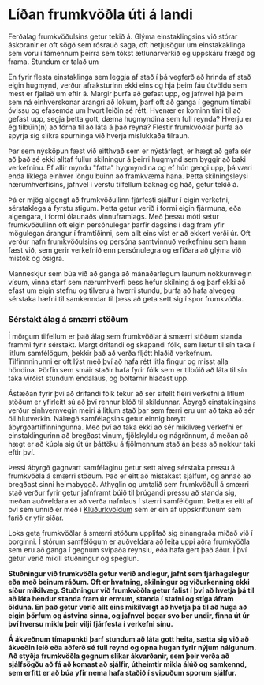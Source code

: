 # Líðan frumkvöðla úti á landi

Ferðalag frumkvöðulsins getur tekið á. Glýma einstaklingsins við stórar áskoranir er oft sögð sem rósrauð saga, oft hetjusögur um einstakaklinga sem voru í fámennum þeirra sem tókst ætlunarverkið og uppskáru frægð og frama. Stundum er talað um 

En fyrir flesta einstaklinga sem leggja af stað í þá vegferð að hrinda af stað eigin hugmynd, verður afraksturinn ekki eins og hjá þeim fáu útvöldu sem mest er fjallað um eftir á. Margir þurfa að gefast upp, og jafnvel hjá þeim sem ná einhverskonar árangri að lokum, þarf oft að ganga í gegnum tímabil óvissu og efasemda um hvort leiðin sé rétt. Hvenær er kominn tími til að gefast upp, segja þetta gott, dæma hugmyndina sem full reynda? Hverju er ég tilbúin(n) að fórna til að láta á það reyna? Flestir frumkvöðlar þurfa að spyrja sig slíkra spurninga við hverja mislukkaða tilraun. 

Þar sem nýsköpun fæst við eitthvað sem er nýstárlegt, er hægt að gefa sér að það sé ekki alltaf fullur skilningur á þeirri hugmynd sem byggir að baki verkefninu. Ef allir myndu "fatta" hygmyndina og ef hún gengi upp, þá væri enda líklega einhver löngu búinn að framkvæma hana. Þetta skilningsleysi nærumhverfisins, jafnvel í verstu tilfellum baknag og háð, getur tekið á.

Þá er mjög algengt að frumkvöðullinn fjárfesti sjálfur í eigin verkefni, sérstaklega á fyrstu stigum. Þetta getur verið í formi eigin fjármuna, eða algengara, í formi ólaunaðs vinnuframlags. Með þessu móti setur frumkvöðullinn oft eigin persónulegar þarfir dagsins í dag fram yfir mögulegan árangur í framtíðinni, sem allt eins víst er að ekkert verði úr. Oft verður nafn frumkvöðulsins og persóna samtvinnuð verkefninu sem hann fæst við, sem gerir verkefnið enn persónulegra og erfiðara að glýma við mistök og ósigra.

Manneskjur sem búa við að ganga að mánaðarlegum launum nokkurnvegin vísum, vinna starf sem nærumhverfi þess hefur skilning á og þarf ekki að efast um eigin stefnu og tilveru á hverri stundu, þurfa að hafa alvegeg sérstaka hæfni til samkenndar til þess að geta sett sig í spor frumkvöðla.

### Sérstakt álag á smærri stöðum

Í mörgum tilfellum er það álag sem frumkvöðlar á smærri stöðum standa frammi fyrir sérstakt. Margt drífandi og skapandi fólk, sem lætur til sín taka í litlum samfélögum, þekkir það að verða fljótt hlaðið verkefnum. Tilfinnninunni er oft lýst með því að hafa rétt litla fingur og misst alla höndina. Þörfin sem smáir staðir hafa fyrir fólk sem er tilbúið að láta til sín taka virðist stundum endalaus, og boltarnir hlaðast upp.

Ástæðan fyrir því að drífandi fólk tekur að sér sífellt fleiri verkefni á litlum stöðum er yfirleitt sú að því rennur blóð til skildunnar. Ábyrgð einstaklingsins verður einhvernvegin meiri á litlum stað þar sem færri eru um að taka að sér öll hlutverkin. Nálægð samfélagsins getur einnig breytt ábyrgðartilfinningunna. Með því að taka ekki að sér mikilvæg verkefni er einstaklingurinn að bregðast vinum, fjölskyldu og nágrönnum, á meðan að hægt er að kúpla sig út úr þáttöku á fjölmennum stað án þess að nokkur taki eftir því.

Þessi ábyrgð gagnvart samfélaginu getur sett alveg sérstaka pressu á frumkvöðla á smærri stöðum. Það er eitt að mistakast sjálfum, og annað að bregðast sinni heimabyggð. Athyglin og umtalið sem frumkvöðull á smærri stað verður fyrir getur jafnframt búið til þrúgandi pressu að standa sig, meðan auðveldara er að verða nafnlaus í stærri samfélögum. Þetta er eitt af því sem unnið er með í [Klúðurkvöldum](/uppskriftir/kludurkvold) sem er ein af uppskriftunum sem farið er yfir síðar.

Loks geta frumkvöðlar á smærri stöðum upplifað sig einangraða miðað við í borginni. Í stórum samfélögum er auðveldara að leita uppi aðra frumkvöðla sem eru að ganga í gegnum svipaða reynslu, eða hafa gert það áður. Í því getur verið mikill stuðningur og speglun.

**Stuðningur við frumkvöðla getur verið andlegur, jafnt sem fjárhagslegur eða með beinum ráðum. Oft er hvatning, skilningur og viðurkenning ekki síður mikilvæg. Stuðningur við frumkvöðla getur falist í því að hvetja þá til að láta hendur standa fram úr ermum, standa í stafni og stíga áfram ölduna. En það getur verið allt eins mikilvægt að hvetja þá til að huga að eigin þörfum og ástvina sinna, og jafnvel þegar svo ber undir, finna út úr því hversu miklu þeir vilji fjárfesta í verkefni sínu.**

**Á ákveðnum tímapunkti þarf stundum að láta gott heita, sætta sig við að ákveðin leið eða aðferð sé full reynd og opna hugan fyrir nýjum nálgunum. Að styðja frumkvöðla gegnum slíkar ákvarðanir, sem þeir verða að sjálfsögðu að fá að komast að sjálfir, útheimtir mikla álúð og samkennd, sem erfitt er að búa yfir nema hafa staðið í svipuðum sporum sjálfur.**